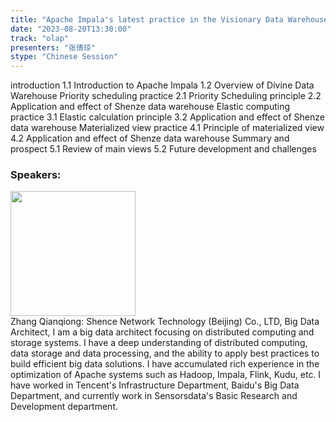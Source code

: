 ```yaml
---
title: "Apache Impala's latest practice in the Visionary Data Warehouse"
date: "2023-08-20T13:30:00" 
track: "olap"
presenters: "张倩琼"
stype: "Chinese Session"
---
```

introduction
1.1 Introduction to Apache Impala
1.2 Overview of Divine Data Warehouse
Priority scheduling practice
2.1 Priority Scheduling principle
2.2 Application and effect of Shenze data warehouse
Elastic computing practice
3.1 Elastic calculation principle
3.2 Application and effect of Shenze data warehouse
Materialized view practice
4.1 Principle of materialized view
4.2 Application and effect of Shenze data warehouse
Summary and prospect
5.1 Review of main views
5.2 Future development and challenges
 ### Speakers: 
 <img src="https://img.bagevent.com/resource/20230604/1832177980.png" width="200" /><br>Zhang Qianqiong: Shence Network Technology (Beijing) Co., LTD, Big Data Architect, I am a big data architect focusing on distributed computing and storage systems. I have a deep understanding of distributed computing, data storage and data processing, and the ability to apply best practices to build efficient big data solutions. I have accumulated rich experience in the optimization of Apache systems such as Hadoop, Impala, Flink, Kudu, etc. I have worked in Tencent's Infrastructure Department, Baidu's Big Data Department, and currently work in Sensorsdata's Basic Research and Development department.
 <br><br>